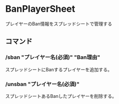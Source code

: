 # BanPlayerSheet

プレイヤーのBan情報をスプレッドシートで管理する

## コマンド

### /sban "プレイヤー名(必須)" "Ban理由"

スプレッドシートにBanするプレイヤーを追加する。

### /unsban "プレイヤー名(必須)"

スプレッドシートあるBanしたプレイヤーを削除する。
